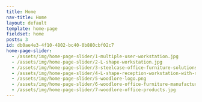 ```yaml
---
title: Home
nav-title: Home
layout: default
template: home-page
fieldset: home
posts: 3
id: db0ae4e3-4f10-4802-bc40-0b880cbf02c7
home-page-slider:
  - /assets/img/home-page-slider/1-multiple-user-workstation.jpg
  - /assets/img/home-page-slider/2-L-shape-workstation.jpg
  - /assets/img/home-page-slider/3-steelcase-office-furniture-solutions.jpg
  - /assets/img/home-page-slider/4-L-shape-reception-workstation-with-storage-cabinets.jpg
  - /assets/img/home-page-slider/5-woodlore-logo.png
  - /assets/img/home-page-slider/6-woodlore-office-furniture-manufacturing.jpg
  - /assets/img/home-page-slider/7-woodlore-office-products.jpg
---
```

